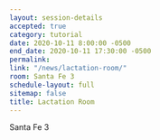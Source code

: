 ```yaml
---
layout: session-details
accepted: true
category: tutorial
date: 2020-10-11 8:00:00 -0500
end_date: 2020-10-11 17:30:00 -0500
permalink:
link: "/news/lactation-room/"
room: Santa Fe 3
schedule-layout: full
sitemap: false
title: Lactation Room
---
```

Santa Fe 3
